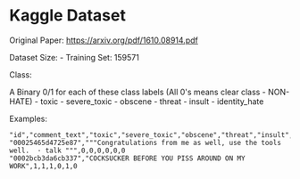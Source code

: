 # Kaggle Dataset

Original Paper: https://arxiv.org/pdf/1610.08914.pdf


Dataset Size:
	- Training Set: 159571
	
Class: 

A Binary 0/1 for each of these class labels (All 0's means clear class - NON-HATE)
	- toxic
	- severe_toxic
	- obscene
	- threat
	- insult
	- identity_hate

Examples:
	
	"id","comment_text","toxic","severe_toxic","obscene","threat","insult","identity_hate"
	"00025465d4725e87","""Congratulations from me as well, use the tools well.  · talk """,0,0,0,0,0,0
	"0002bcb3da6cb337","COCKSUCKER BEFORE YOU PISS AROUND ON MY WORK",1,1,1,0,1,0
	
